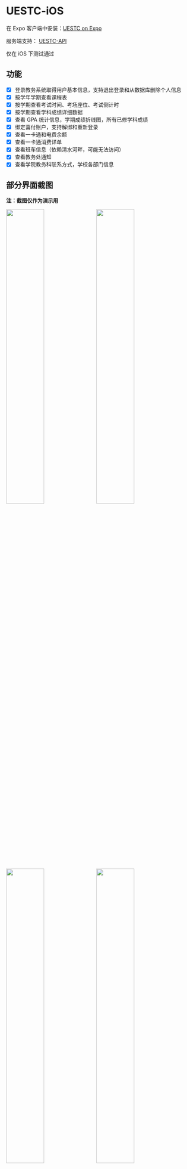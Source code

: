 # UESTC-iOS

在 Expo 客户端中安装：[UESTC on Expo](https://expo.io/@vizards/uestc)

服务端支持： [UESTC-API](https://github.com/Vizards/uestc-api)

仅在 iOS 下测试通过

## 功能

- [x] 登录教务系统取得用户基本信息，支持退出登录和从数据库删除个人信息
- [x] 按学年学期查看课程表
- [x] 按学期查看考试时间、考场座位、考试倒计时
- [x] 按学期查看学科成绩详细数据
- [x] 查看 GPA 统计信息，学期成绩折线图，所有已修学科成绩
- [x] 绑定喜付账户，支持解绑和重新登录
- [x] 查看一卡通和电费余额
- [x] 查看一卡通消费详单
- [x] 查看班车信息（依赖清水河畔，可能无法访问）
- [x] 查看教务处通知
- [x] 查看学院教务科联系方式，学校各部门信息

## 部分界面截图

**注：截图仅作为演示用**

<img src="https://o9sapbwjn.qnssl.com/2018-03-15-IMG_2805.PNG" width='45%' />&nbsp;&nbsp;&nbsp;&nbsp;<img src="https://o9sapbwjn.qnssl.com/2018-03-15-IMG_2803.PNG" width='45%' />

<img src="https://o9sapbwjn.qnssl.com/2018-03-15-808D30D620F156625872EFEE9C1715FC.png" width='45%' />&nbsp;&nbsp;&nbsp;&nbsp;<img src="https://o9sapbwjn.qnssl.com/2018-03-15-57FA357815D006830FBFBC1EAD56ACF7.png" width='45%' />

<img src="https://o9sapbwjn.qnssl.com/2018-03-15-IMG_2808.PNG" width='45%' />&nbsp;&nbsp;&nbsp;&nbsp;<img src="https://o9sapbwjn.qnssl.com/2018-03-15-IMG_2809.PNG" width='45%' />

<img src="https://o9sapbwjn.qnssl.com/2018-03-15-9B8B9905E920EFCDEE8774CB53BBB08D.png" width='45%' />&nbsp;&nbsp;&nbsp;&nbsp;<img src="https://o9sapbwjn.qnssl.com/2018-03-15-D7DBD43F062EF842A1858C9926E9E6B9.png" width='45%' />

<img src="https://o9sapbwjn.qnssl.com/2018-03-15-IMG_2812.PNG" width='45%' />&nbsp;&nbsp;&nbsp;&nbsp;<img src="https://o9sapbwjn.qnssl.com/2018-03-15-91315AFD7684200FA3B293F52425BB77.png" width='45%' />

<img src="https://o9sapbwjn.qnssl.com/2018-03-15-IMG_2811.PNG" width='45%' />


## 下载安装

目前还无法上架 App Store，请在 [UESTC on Expo](https://expo.io/@vizards/uestc) 下载体验

1. 下载 [Expo 客户端](https://itunes.apple.com/app/apple-store/id982107779)

2. 使用 Expo 客户端扫描下方二维码或在 App 内粘贴链接 exp://exp.host/@vizards/uestc
    
    ![](https://o9sapbwjn.qnssl.com/2018-03-15-064715.jpg)
    
3. 受 Expo 平台网络所限，部分图片资源的加载可能会有些问题

## 开发

- 项目基于 [CRNA](https://github.com/react-community/create-react-native-app) ，详见 [User Guide](https://github.com/react-community/create-react-native-app/blob/master/react-native-scripts/template/README.md)

- 如果您有意向帮助此 APP 上架 App Store，欢迎联系

